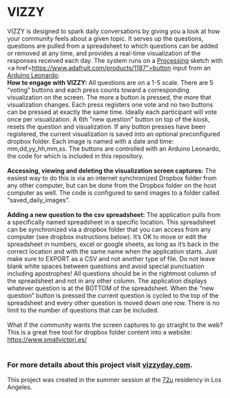 <h1>VIZZY</h1>

VIZZY is designed to spark daily conversations by giving you a look at how your community feels about a given topic. 
It serves up the questions, questions are pulled from a spreadsheet to which questions can be added or removed at any time, and provides a real-time visualization of the responses received each day. The system runs on a <a href="https://processing.org/">Processing</a> sketch with <a href=https://www.adafruit.com/products/1187">button</a> input from an <a href="https://www.arduino.cc/en/Main/ArduinoBoardLeonardo">Arduino Leonardo</a>.
<br>
<b>How to engage with VIZZY:</b>
All questions are on a 1-5 scale. There are 5 “voting” buttons and each press counts toward a corresponding visualization on the screen. The more a button is pressed, the more that visualization changes. Each press registers one vote and no two buttons can be pressed at exactly the same time. Ideally each participant will vote once per visualization.
A 6th "new question" button on top of the kiosk, resets the question and visualization. If any button presses have been registered, the current visualization is saved into an optional preconfigured dropbox folder. 
Each image is named with a date and time: mm,dd,yy_hh,mm,ss. 
The buttons are controlled with an Arduino Leonardo, the code for which is included in this repository.
<br>
<br>
<b>Accessing, viewing and deleting the visualization screen captures:</b>
The easiest way to do this is via an internet synchronized Dropbox folder from any other computer, but can be done from the Dropbox folder on the host computer as well. The code is configured to send images to a folder called “saved_daily_images”.
<br>
<br>
<b>Adding a new question to the csv spreadsheet:</b>
The application pulls from a specifically named spreadsheet in a specific location. This spreadsheet can be synchronized via a dropbox folder that you can access from any computer (see dropbox instructions below). It’s OK to move or edit the spreadsheet in numbers, excel or google sheets, as long as it’s back in the correct location and with the same name when the application starts. Just make sure to EXPORT as a CSV and not another type of file. Do not leave blank white spaces between questions and avoid special punctuation including apostrophes! All questions should be in the rightmost column of the spreadsheet and not in any other column. The application displays whatever question is at the BOTTOM of the spreadsheet. When the “new question” button is pressed the current question is cycled to the top of the spreadsheet and every other question is moved down one row. There is no limit to the number of questions that can be included.
<br>
<br>
What if the community wants the screen captures to go straight to the web?
This is a great free tool for dropbox folder content into a website: https://www.smallvictori.es/
<br>
<br>
<h3>For more details about this project visit <a href="http://vizzyday.com">vizzyday.com</a>.</h3>
This project was created in the summer session at the <a href="http://72u.org">72u</a> residency in Los Angeles.
